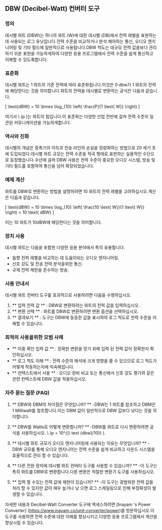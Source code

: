 ## DBW (Decibel-Watt) 컨버터 도구

### 정의
데시벨 와트 (DBW)는 하나의 와트 (W)에 대한 데시벨 (DB)에서 전력 레벨을 표현하는 데 사용되는 로그 유닛입니다.전력 수준을 비교하거나 분석 해야하는 통신, 오디오 엔지니어링 및 기타 필드에 일반적으로 사용됩니다.DBW 척도는 대규모 전력 값을보다 관리하기 쉬운 표현을 가능하게하여 다양한 응용 프로그램에서 전력 수준을 쉽게 통신하고 이해할 수 있도록합니다.

### 표준화
데시벨 와트는 1 와트의 기준 전력에 따라 표준화됩니다.이것은 0 dbw가 1 와트의 전력에 해당한다는 것을 의미합니다.와트의 전력을 데시벨로 변환하는 공식은 다음과 같습니다.

\[ \text{dBW} = 10 \times \log_{10} \left( \frac{P}{1 \text{ W}} \right) \]

여기서 \ (p \)는 와트의 힘입니다.이 표준화는 다양한 산업 전반에 걸쳐 전력 수준의 일관된 커뮤니케이션을 가능하게합니다.

### 역사와 진화
데시벨의 개념은 증폭기의 이득과 전송 라인의 손실을 정량화하는 방법으로 20 세기 초에 도입되었다.데시벨 와트 규모는 전력 수준을 작곡 형태로 표현하는 실용적인 수단으로 등장했습니다.수년에 걸쳐 DBW 사용은 전력 수준이 중요한 오디오 시스템, 방송 및 기타 필드를 포함하여 통신을 넘어 확장되었습니다.

### 예제 계산
와트를 DBW로 변환하는 방법을 설명하려면 10 와트의 전력 레벨을 고려하십시오.계산은 다음과 같습니다.

\[ \text{dBW} = 10 \times \log_{10} \left( \frac{10 \text{ W}}{1 \text{ W}} \right) = 10 \text{ dBW} \]

이는 10 와트가 10dBW에 해당한다는 것을 의미합니다.

### 장치 사용
데시벨 와트는 다음을 포함한 다양한 응용 분야에서 특히 유용합니다.
- 음향 전력 레벨을 비교하는 데 도움이되는 오디오 엔지니어링.
- 신호 강도 및 전송 전력 분석을위한 통신.
- 규제 전력 제한을 준수하는 방송.

### 사용 안내서
데시벨 와트 컨버터 도구를 효과적으로 사용하려면 다음을 수행하십시오.
1. ** 입력 전력 값 ** : DBW로 변환하려는 와트의 전력 값을 입력하십시오.
2. ** 변환 선택 ** : 와트를 DBW로 변환하려면 변환 옵션을 선택하십시오.
3. ** 결과보기 ** : 도구는 DBW에 동등한 값을 표시하여 로그 척도로 전력 수준을 이해할 수 있습니다.

### 최적의 사용을위한 모범 사례
- ** 이중 확인 입력 값 ** : 정확한 변환을 얻기 위해 입력 된 전력 값이 정확한지 확인하십시오.
- ** 로그 척도 이해 ** : 전력 수준의 해석에 크게 영향을 줄 수 있으므로 로그 척도가 어떻게 작동하는지에 익숙해집니다.
- ** 컨텍스트에서 사용 ** : 오디오 장비 비교 또는 통신에서 신호 강도 평가와 같은 관련 컨텍스트에 DBW 값을 적용하십시오.

### 자주 묻는 질문 (FAQ)

1. ** DBW와 DBM의 차이점은 무엇입니까? **
-DBW는 1 와트를 참조하고 DBM은 1 Milliwatt를 참조합니다.이는 DBM 값이 일반적으로 DBW 값보다 낮다는 것을 의미합니다.

2. ** DBW를 Watts로 어떻게 변환합니까? **
-DBW를 와트로 다시 변환하려면 공식을 사용하십시오. \ (p = 10^{(\ text {dbw}/10)} \).

3. ** 데시벨 와트 규모가 오디오 엔지니어링에 사용되는 이유는 무엇입니까? **
-DBW 규모를 통해 오디오 엔지니어는 전력 수준을 쉽게 비교하고 사운드 시스템을 효율적으로 관리 할 수 ​​있습니다.

4. ** 다른 전원 장치에 데시벨 와트 컨버터 도구를 사용할 수 있습니까? **
-이 도구는 특히 와트를 DBW로 변환합니다.다른 변환은 적절한 변환기 도구를 사용하십시오.

5. ** 입력 할 수있는 전력 값에 제한이 있습니까? **
-이 도구는 광범위한 전력 값을 처리 할 수 ​​있지만 값이 매우 높거나 낮 으면 로그 스케일링으로 인해 부정확성이 발생할 수 있습니다.

자세한 내용과 Decibel-Watt Converter 도구에 액세스하려면 [Inayam 's Power Converter] (https://www.inayam.co/unit-converter/power)를 방문하십시오.이 도구를 사용하면 전력 수준에 대한 이해를 향상시키고 다양한 응용 프로그램에서 계산을 향상시킬 수 있습니다.